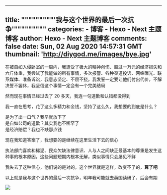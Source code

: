 
---
title: """""""""'我与这个世界的最后一次抗争'"""""""""
categories: 
    - 博客
    - Hexo - Next 主题博客
author: Hexo - Next 主题博客
comments: false
date: Sun, 02 Aug 2020 14:57:31 GMT
thumbnail: 'http://diygod.me/images/bye.jpg'
---

<div>   
<div class="aplayer" id="aplayer-lf"></div><p>在被自如入侵卧室的一周内，我遭受了极大的精神创伤、超过一万元的经济损失和六斤体重，我尝试了我能做的所有事情，多次报警、各种渠道投诉、网络曝光、联系媒体、准备诉讼，我意志坚定、不屈不挠，我发誓一定要让他们付出代价，不解决誓不罢休，我坚信这个事情一定会有一个完美结局<a id="more" href="http://diygod.me/my-last-fight-against-this-world/undefined"></a></p><p>然而现在事情已经过去了 20 多天，我连一句道歉和认错都没得到</p><p>我一直在思考，花了这么多精力和金钱，坚持了这么久，我想要的到底是什么？</p><p>是为了出一口气？我早就放下了<br>是自如公司的道歉？其实我也不稀罕了<br>是经济赔偿？我也不缺那点钱</p><p>现在我知道答案了，我想要的是继续在这里生活下去的信心</p><p>执法部门喜欢和稀泥、民众欠缺法律意识、人与人之间缺乏最基本的尊重是发生这种事的根本原因，这些问题短期内根本无解，类似事情只会屡见不鲜</p><p>我失去了这种信心，他们说的是对的，这个世界就是这样，改变不了的，<strong>算了吧</strong></p><p>以上就是我与这个世界的最后一次抗争，明年我可能就去英国读研了，后会有期</p><p><picture><source srcset="/images/bye.webp" type="image/webp"><img loading="lazy" src="http://diygod.me/images/bye.jpg" referrerpolicy="no-referrer"></picture></p>  
</div>
            